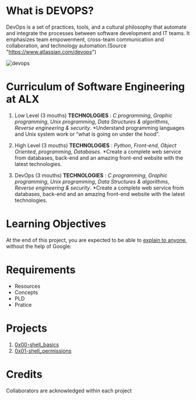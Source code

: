 # What is DEVOPS? 

DevOps is a set of practices, tools, and a cultural philosophy that automate and integrate the processes between software development and IT teams. It emphasizes team empowerment, cross-team communication and collaboration, and technology automation.(Source "https://www.atlassian.com/devops")

![devops](https://user-images.githubusercontent.com/126578500/224360141-6994cd3e-d6f5-4be1-996b-dca3ed46d4c7.jpeg)

# Curriculum of Software Engineering at ALX 
1. Low Level (3 mouths)
**TECHNOLOGIES** :
*C programming*,
*Graphic programming*,
*Unix programming*,
*Data Structures & algorithms*,
*Reverse engineering & security*.
*Understand programming languages and Unix system work or “what is going on under the hood”.

2. High Level (3 mouths)
**TECHNOLOGIES** :
*Python*, *Front-end*, *Object Oriented*, *programming*, *Databases*.
*Create a complete web service from databases, back-end and an amazing front-end website with the latest technologies.

3. DevOps (3 mouths)
**TECHNOLOGIES** : 
*C programming*, *Graphic programming*, *Unix programming*, *Data Structures & algorithms*, *Reverse engineering & security*.
*Create a complete web service from databases, back-end and an amazing front-end website with the latest technologies.

# Learning Objectives
At the end of this project, you are expected to be able to [explain to anyone](https://fs.blog/feynman-learning-technique/?fbclid=IwAR2K5_BGPVo0QjJXkOIIqNsqcXK4lTskPWJvA0asKQIGtCPWaQBdKmj1Ztg "explain to anyone"), without the help of Google:

# Requirements
* Resources
* Concepts
* PLD
* Pratice

# Projects
1. [0x00-shell_basics](https://github.com/vessoutraore/alx-system_engineering-devops/tree/master/0x00-shell_basics)
2. [0x01-shell_permissions](https://github.com/vessoutraore/alx-system_engineering-devops/tree/master/0x01-shell_permissions)

# Credits
Collaborators are acknowledged within each project
